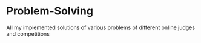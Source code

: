 # Problem-Solving
All my implemented solutions of various problems of different online judges and competitions
